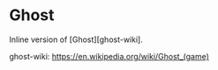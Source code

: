 # Ghost

Inline version of [Ghost][ghost-wiki].

ghost-wiki: https://en.wikipedia.org/wiki/Ghost_(game)
